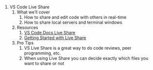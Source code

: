 1. VS Code Live Share
    1. What we’ll cover
        1. How to share and edit code with others in real-time
        2. How to share local servers and terminal windows
    2. Resources
        1. [VS Code Docs Live Share](https://visualstudio.microsoft.com/services/live-share/)
        2. [Getting Started with Live Share](https://scotch.io/tutorials/getting-started-with-live-coding-in-visual-studio-code-with-live-share)
    3. Pro Tips
        1. VS Live Share is a great way to do code reviews, peer programming, etc.
        2. When using Live Share you can decide exactly which files you want to share or not
